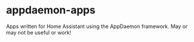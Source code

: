 # appdaemon-apps
Apps written for Home Assistant using the AppDaemon framework. May or may not be useful or work!
